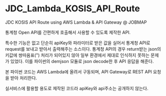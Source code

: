 # JDC_Lambda_KOSIS_API_Route
JDC KOSIS API Route using AWS Lambda &amp; API Gateway @ JOBMAP

통계청 Open API를 간편하게 호출해서 사용할 수 있도록 제작한 API.

특수한 기능은 없고 단순히 apiKey와 파라미터로 받은 값을 실어서 통계청 API로 request를 보내고 받아서 출력해주는 소스이다. 통계청 API의 경우 return받는 json의 키값에 쌍따옴표(") 처리가 되어있지 않아 일부 환경에서 제대로 인식하지 못하는 문제가 있었다. 이를 파이썬의 demjson 모듈로 json decode한 후 API 응답을 해준다.

본 파이썬 코드는 AWS Lambda에 올려서 구동되며, API Gateway로 REST API 요청을 받아 처리한다.

실서비스에 활용할 용도로 제작된 코드라 apiKey와 api주소는 공개하지 않는다.
